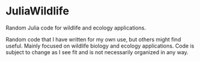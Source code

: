 # JuliaWildlife
Random Julia code for wildlife and ecology applications.

Random code that I have written for my own use, but others might find useful. Mainly focused on wildlife biology and ecology applications. Code is subject to change as I see fit and is not necessarily organized in any way.
